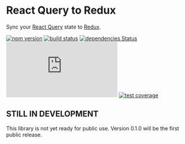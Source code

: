 # React Query to Redux

Sync your [React Query](https://react-query.tanstack.com/overview) state to [Redux](https://redux.js.org/).

[![npm version](https://img.shields.io/npm/v/reactquery-to-redux.svg)](https://www.npmjs.com/package/reactquery-to-redux)
[![build status](https://github.com/spautz/reactquery-to-redux/workflows/CI/badge.svg)](https://github.com/spautz/reactquery-to-redux/actions)
[![dependencies Status](https://status.david-dm.org/gh/spautz/reactquery-to-redux.svg)](https://david-dm.org/spautz/reactquery-to-redux)
[![gzip size](https://img.badgesize.io/https://unpkg.com/reactquery-to-redux@latest/dist/reactquery-to-redux.cjs.production.min.js?compression=gzip)](https://bundlephobia.com/result?p=reactquery-to-redux)
[![test coverage](https://img.shields.io/coveralls/github/spautz/reactquery-to-redux/main.svg)](https://coveralls.io/github/spautz/reactquery-to-redux?branch=main)

## STILL IN DEVELOPMENT

This library is not yet ready for public use. Version 0.1.0 will be the first public release.
